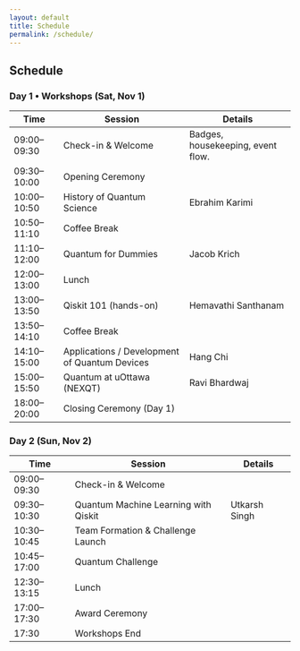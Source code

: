 ```yaml
---
layout: default
title: Schedule
permalink: /schedule/
---
```


<main class="container">
<section class="card">
  <h2>Schedule</h2>

  <h3 class="day-heading">Day 1 • Workshops (Sat, Nov 1)</h3>
  <table class="schedule-table">
    <thead>
      <tr>
        <th>Time</th>
        <th>Session</th>
        <th>Details</th>
      </tr>
    </thead>
    <tbody>
      <tr><td data-label="Time">09:00–09:30</td><td data-label="Session">Check-in &amp; Welcome</td><td data-label="Details">Badges, housekeeping, event flow.</td></tr>
      <tr><td>09:30–10:00</td><td>Opening Ceremony</td><td></td></tr>
      <tr><td>10:00–10:50</td><td>History of Quantum Science</td><td>Ebrahim Karimi</td></tr>
      <tr><td>10:50–11:10</td><td>Coffee Break</td><td></td></tr>
      <tr><td>11:10–12:00</td><td>Quantum for Dummies</td><td>Jacob Krich</td></tr>
      <tr><td>12:00–13:00</td><td>Lunch</td><td></td></tr>
      <tr><td>13:00–13:50</td><td>Qiskit 101 (hands-on)</td><td>Hemavathi Santhanam</td></tr>
      <tr><td>13:50–14:10</td><td>Coffee Break</td><td></td></tr>
      <tr><td>14:10–15:00</td><td>Applications / Development of Quantum Devices</td><td>Hang Chi</td></tr>
      <tr><td>15:00–15:50</td><td>Quantum at uOttawa (NEXQT)</td><td>Ravi Bhardwaj</td></tr>
      <tr><td>18:00–20:00</td><td>Closing Ceremony (Day 1)</td><td></td></tr>
    </tbody>
  </table>

  <h3 class="day-heading">Day 2 (Sun, Nov 2)</h3>
  <table class="schedule-table">
    <thead>
      <tr>
        <th>Time</th>
        <th>Session</th>
        <th>Details</th>
      </tr>
    </thead>
    <tbody>
      <tr><td data-label="Time">09:00–09:30</td><td data-label="Session">Check-in &amp; Welcome</td><td data-label="Details"></td></tr>
      <tr><td>09:30–10:30</td><td>Quantum Machine Learning with Qiskit</td><td>Utkarsh Singh</td></tr>
      <tr><td>10:30–10:45</td><td>Team Formation &amp; Challenge Launch</td><td></td></tr>
      <tr><td>10:45–17:00</td><td>Quantum Challenge</td><td></td></tr>
      <tr><td>12:30–13:15</td><td>Lunch</td><td></td></tr>
      <tr><td>17:00–17:30</td><td>Award Ceremony</td><td></td></tr>
      <tr><td>17:30</td><td>Workshops End</td><td></td></tr>
    </tbody>
  </table>
</section>
</main>
